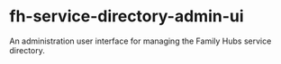 # fh-service-directory-admin-ui
An administration user interface for managing the Family Hubs service directory. 
